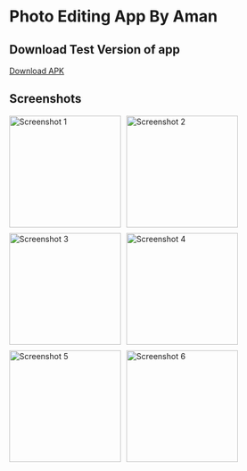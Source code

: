 # Photo Editing App By Aman

## Download Test Version of app
[Download APK](https://github.com/AmanKumar925/picsartclonebyaman/blob/master/app/release/release/app-release.apk)

## Screenshots

<div style="display: flex; flex-wrap: wrap; gap: 10px;">
  <img src="https://github.com/user-attachments/assets/4ba48c7d-4ac2-4bdd-896e-23943c0f9782" alt="Screenshot 1" width="200" />
  <img src="https://github.com/user-attachments/assets/cde15d6b-e06d-43b6-b1af-7e9222cded22" alt="Screenshot 2" width="200" />
  <img src="https://github.com/user-attachments/assets/d5efe681-a151-412c-b1b0-2f40ac02f014" alt="Screenshot 3" width="200" />
  <img src="https://github.com/user-attachments/assets/09c2fe39-aa6b-4a2d-b2f5-572d76989f46" alt="Screenshot 4" width="200" />
  <img src="https://github.com/user-attachments/assets/0958e2d7-72d9-447c-8740-5d757a53c315" alt="Screenshot 5" width="200" />
  <img src="https://github.com/user-attachments/assets/05078129-db80-4823-82b4-170be1721eff" alt="Screenshot 6" width="200" />
</div>
